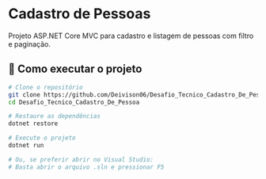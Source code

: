 # Cadastro de Pessoas

Projeto ASP.NET Core MVC para cadastro e listagem de pessoas com filtro e paginação.

## 🚀 Como executar o projeto

```bash
# Clone o repositório
git clone https://github.com/Deivison06/Desafio_Tecnico_Cadastro_De_Pessoa.git
cd Desafio_Tecnico_Cadastro_De_Pessoa

# Restaure as dependências
dotnet restore

# Execute o projeto
dotnet run

# Ou, se preferir abrir no Visual Studio:
# Basta abrir o arquivo .sln e pressionar F5
